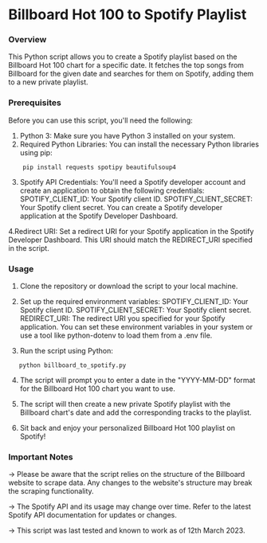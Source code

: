 # Billboard Hot 100 to Spotify Playlist
### Overview

This Python script allows you to create a Spotify playlist based on the Billboard Hot 100 chart for a specific date. It fetches the top songs from Billboard for the given date and searches for them on Spotify, adding them to a new private playlist.

### Prerequisites

Before you can use this script, you'll need the following:
1. Python 3: Make sure you have Python 3 installed on your system.
2. Required Python Libraries: You can install the necessary Python libraries using pip:
```
    pip install requests spotipy beautifulsoup4
```
3. Spotify API Credentials:
   You'll need a Spotify developer account and create an application to obtain the following credentials:
       SPOTIFY_CLIENT_ID: Your Spotify client ID.
       SPOTIFY_CLIENT_SECRET: Your Spotify client secret.
   You can create a Spotify developer application at the Spotify Developer Dashboard.

4.Redirect URI: Set a redirect URI for your Spotify application in the Spotify Developer Dashboard. This URI should         match the REDIRECT_URI specified in the script.

### Usage

1. Clone the repository or download the script to your local machine.

2. Set up the required environment variables:
        SPOTIFY_CLIENT_ID: Your Spotify client ID.
        SPOTIFY_CLIENT_SECRET: Your Spotify client secret.
        REDIRECT_URI: The redirect URI you specified for your Spotify application.
        You can set these environment variables in your system or use a tool like python-dotenv to load them from a .env file.

3. Run the script using Python:

```
   python billboard_to_spotify.py
```
4. The script will prompt you to enter a date in the "YYYY-MM-DD" format for the Billboard Hot 100 chart you want to use.

5. The script will then create a new private Spotify playlist with the Billboard chart's date and add the corresponding tracks to the playlist.

6. Sit back and enjoy your personalized Billboard Hot 100 playlist on Spotify!

### Important Notes

-> Please be aware that the script relies on the structure of the Billboard website to scrape data. Any changes to the website's structure may break the scraping functionality.

-> The Spotify API and its usage may change over time. Refer to the latest Spotify API documentation for updates or changes.

-> This script was last tested and known to work as of 12th March 2023.

